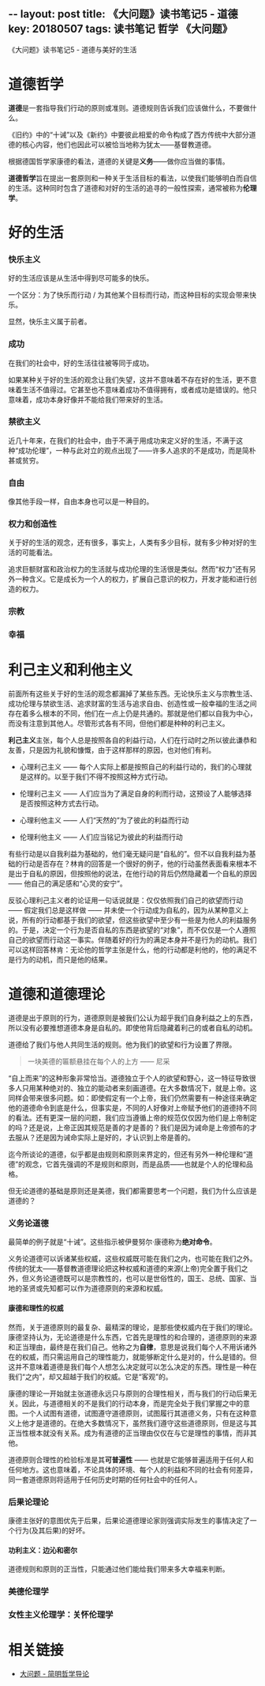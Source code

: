 --
layout: post
title: 《大问题》读书笔记5 - 道德
key: 20180507
tags: 读书笔记 哲学 《大问题》
---

《大问题》读书笔记5 - 道德与美好的生活

<!--more-->

# 道德哲学
**道德**是一套指导我们行动的原则或准则。道德规则告诉我们应该做什么，不要做什么。

《旧约》中的“十诫”以及《新约》中要彼此相爱的命令构成了西方传统中大部分道德的核心内容，他们也因此可以被恰当地称为犹太——基督教道德。

根据德国哲学家康德的看法，道德的关键是**义务**——做你应当做的事情。

**道德哲学**旨在提出一套原则和一种关于生活目标的看法，以使我们能够明白而自信的生活。这种同时包含了道德和对好的生活的追寻的一般性探索，通常被称为**伦理学**。

# 好的生活
### 快乐主义
好的生活应该是从生活中得到尽可能多的快乐。

一个区分：为了快乐而行动 / 为其他某个目标而行动，而这种目标的实现会带来快乐。

显然，快乐主义属于前者。

### 成功
在我们的社会中，好的生活往往被等同于成功。

如果某种关于好的生活的观念让我们失望，这并不意味着不存在好的生活，更不意味着生活不值得过。它甚至也不意味着成功不值得拥有，或者成功是错误的。他只意味着，成功本身好像并不能给我们带来好的生活。

### 禁欲主义
近几十年来，在我们的社会中，由于不满于用成功来定义好的生活，不满于这种“成功伦理”，一种与此对立的观点出现了——许多人追求的不是成功，而是简朴甚或贫穷。

### 自由
像其他手段一样，自由本身也可以是一种目的。

### 权力和创造性
关于好的生活的观念，还有很多，事实上，人类有多少目标，就有多少种对好的生活的可能看法。

追求巨额财富和政治权力的生活就与成功伦理的生活很是类似。然而“权力”还有另外一种含义。它是成长为一个人的权力，扩展自己意识的权力，开发才能和进行创造的权力。

### 宗教

### 幸福

# 利己主义和利他主义

前面所有这些关于好的生活的观念都漏掉了某些东西。无论快乐主义与宗教生活、成功伦理与禁欲生活、追求财富的生活与追求自由、创造性或一般幸福的生活之间存在着多么根本的不同，他们在一点上仍是共通的。那就是他们都以自我为中心，而没有注意到其他人。尽管形式各有不同，但他们都是种种的利己主义。

**利己主义**主张，每个人总是按照各自的利益行动，人们在行动时之所以彼此谦恭和友善，只是因为礼貌和慷慨，由于这样那样的原因，也对他们有利。
- 心理利己主义 —— 每个人实际上都是按照自己的利益行动的，我们的心理就是这样的。以至于我们不得不按照这种方式行动。
- 伦理利己主义 —— 人们应当为了满足自身的利而行动，这预设了人能够选择是否按照这种方式去行动。

- 心理利他主义 —— 人们“天然的”为了彼此的利益而行动
- 伦理利他主义 —— 人们应当铭记为彼此的利益而行动

有些行动是以自我利益为基础的，他们毫无疑问是“自私的”。但不以自我利益为基础的行动是否存在？林肯的回答是一个很好的例子，他的行动虽然表面看来根本不是出于自私的原因，但按照他的说法，在他行动的背后仍然隐藏着一个自私的原因 —— 他自己的满足感和“心灵的安宁”。

反驳心理利己主义者的论证用一句话说就是：仅仅依照我们自己的欲望而行动 —— 假定我们总是这样做 —— 并未使一个行动成为自私的，因为从某种意义上说，所有的行动都基于我们的欲望，但这些欲望中至少有一些是为他人的利益服务的。于是，决定一个行为是否自私的东西是欲望的“对象”，而不仅仅是一个人遵照自己的欲望而行动这一事实。伴随着好的行为的满足本身并不是行为的动机。我们可以这样回答林肯：无论他的哲学主张是什么，他的行动都是利他的，他的满足不是行为的动机，而只是他的结果。

# 道德和道德理论
道德是出于原则的行为，道德原则是被我们公认为超乎我们自身利益之上的东西，所以没有必要推想道德本身是自私的。即使他背后隐藏着利己的或者自私的动机。

道德给了我们与他人共同生活的规则。他为我们的欲望和行为设置了界限。

> 一块美德的匾额悬挂在每个人的上方 —— 尼采

“自上而来”的这种形象非常恰当。道德独立于个人的欲望和野心，这一特征导致很多人只用某种绝对的、独立的能动者来刻画道德。在大多数情况下，就是上帝。这同样会带来很多问题。如：即使假定有一个上帝，我们仍然需要有一种途径来确定他的道德命令到底是什么，但事实是，不同的人好像对上帝赋予他们的道德持不同的看法。还有更深一层的问题，我们应当遵循上帝的规范仅仅因为他们是上帝制定的吗？还是说，上帝正因其规范是善的才是善的？我们是因为诫命是上帝颁布的才去服从？还是因为诫命实际上是好的，才认识到上帝是善的。

迄今所谈论的道德，似乎都是由规则和原则来界定的，但还有另外一种伦理和“道德”的观念，它首先强调的不是规则和原则，而是品质——也就是个人的伦理和品格。

但无论道德的基础是原则还是美德，我们都需要思考一个问题，我们为什么应该是道德的？

### 义务论道德
最简单的例子就是“十诫”。这些指示被伊曼努尔·康德称为**绝对命令**。

义务论道德可以诉诸某些权威，这些权威既可能在我们之内，也可能在我们之外。传统的犹太——基督教道德理论把这种权威和道德的来源(上帝)完全置于我们之外，但义务论道德既可以是宗教性的，也可以是世俗性的，国王、总统、国家、当地的圣贤或先知都可以作为道德原则的来源和权威。

#### 康德和理性的权威
然而，关于道德原则的最复杂、最精深的理论，是那些使权威内在于我们的理论。康德坚持认为，无论道德是什么东西，它首先是理性的和合理的，道德原则的来源和正当理由，最终是在我们自己。他称之为**自律**，意思是说我们每个人不用诉诸外在的权威，而只需运用自己的理性能力，就能够断定什么是对的，什么是错的。但这并不意味着道德是我们每个人想怎么决定就可以怎么决定的东西。理性是一种在我们“之内”，却又超越于我们的权威。它是“客观”的。

康德的理论一开始就主张道德永远只与原则的合理性相关，而与我们的行动后果无关。因此，与道德相关的不是我们的行动本身，而是完全处于我们掌握之中的意图。一个人试图有道德，试图遵守道德原则，试图履行其道德义务，只有在这种意义上他才是道德的。在绝大多数情况下，虽然我们遵守这些道德原则，但是这与其正当性根本就没有关系。成为有道德的正当理由仅仅在与它是理性的事情，而非其他。

道德原则合理性的检验标准是其**可普遍性** —— 也就是它能够普遍适用于任何人和任何地方。这也意味着，不论具体的环境、每个人的利益和不同的社会有何差异，同一套道德原则将适用于任何历史时期的任何社会中的任何人。

### 后果论理论
康德主张好的意图优先于后果，后果论道德理论家则强调实际发生的事情决定了一个行为(及其后果)的好坏。
#### 功利主义：边沁和密尔
道德规则和原则的正当性，只能通过他们能给我们带来多大幸福来判断。
### 美德伦理学
### 女性主义伦理学：关怀伦理学

# 相关链接
- [大问题 - 简明哲学导论](https://book.douban.com/subject/25961458/)